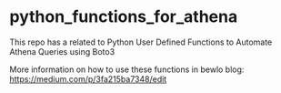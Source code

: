 # python_functions_for_athena
This repo has a related to Python User Defined Functions to Automate Athena Queries using Boto3

More information on how to use these functions in bewlo blog:
https://medium.com/p/3fa215ba7348/edit
